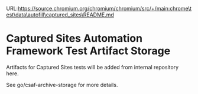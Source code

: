 URL:https://source.chromium.org/chromium/chromium/src/+/main:chrome\test\data\autofill\captured_sites\README.md
# Captured Sites Automation Framework Test Artifact Storage

Artifacts for Captured Sites tests will be added from internal repository here.

See go/csaf-archive-storage for more details.
